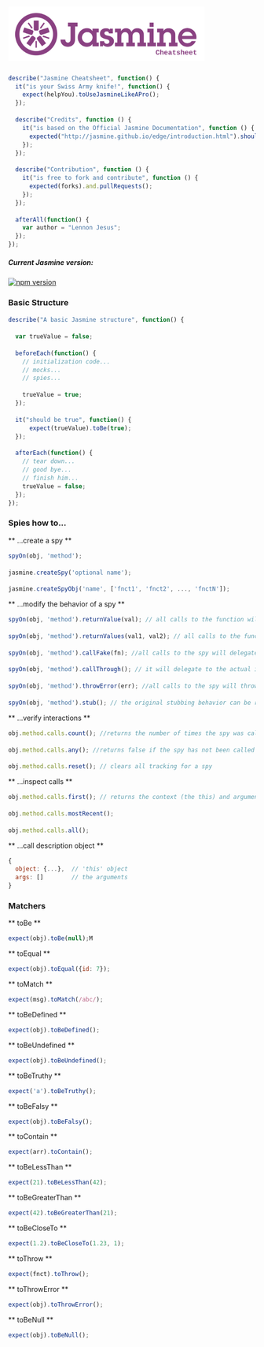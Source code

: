 # [<img src="images/jasmine-cheatsheet-logo.svg" width="400px" />](http://jasmine.github.io)


```javascript
describe("Jasmine Cheatsheet", function() {
  it("is your Swiss Army knife!", function() {
    expect(helpYou).toUseJasmineLikeAPro();
  });

  describe("Credits", function () {
    it("is based on the Official Jasmine Documentation", function () {
      expected("http://jasmine.github.io/edge/introduction.html").shouldBeVisited();
    });
  });

  describe("Contribution", function () {
    it("is free to fork and contribute", function () {
      expected(forks).and.pullRequests();
    });
  });

  afterAll(function() {
    var author = "Lennon Jesus";
  });
});
```

##### Current Jasmine version:
[![npm version](https://badge.fury.io/js/jasmine.svg)](http://badge.fury.io/js/jasmine)

### Basic Structure

```javascript
describe("A basic Jasmine structure", function() {

  var trueValue = false;

  beforeEach(function() {
    // initialization code...
    // mocks...
    // spies...

    trueValue = true;
  });

  it("should be true", function() {
      expect(trueValue).toBe(true);
  });

  afterEach(function() {
    // tear down...
    // good bye...
    // finish him...
    trueValue = false;
  });
});
```

### Spies how to...

** ...create a spy **

```javascript
spyOn(obj, 'method');

jasmine.createSpy('optional name');

jasmine.createSpyObj('name', ['fnct1', 'fnct2', ..., 'fnctN']);
```

** ...modify the behavior of a spy **

```javascript
spyOn(obj, 'method').returnValue(val); // all calls to the function will return a specific value

spyOn(obj, 'method').returnValues(val1, val2); // all calls to the function will return specific values in order until it reaches the end of the return values list, at which point it will return undefined for all subsequent calls

spyOn(obj, 'method').callFake(fn); //all calls to the spy will delegate to the supplied function

spyOn(obj, 'method').callThrough(); // it will delegate to the actual implementation

spyOn(obj, 'method').throwError(err); //all calls to the spy will throw the specified value as an error

spyOn(obj, 'method').stub(); // the original stubbing behavior can be returned at any time with and.stub
```

** ...verify interactions **

```javascript
obj.method.calls.count(); //returns the number of times the spy was called

obj.method.calls.any(); //returns false if the spy has not been called at all, and then true once at least one call happens

obj.method.calls.reset(); // clears all tracking for a spy
```

** ...inspect calls **

```javascript
obj.method.calls.first(); // returns the context (the this) and arguments for the first call

obj.method.calls.mostRecent();

obj.method.calls.all();
```


** ...call description object **

```javascript
{
  object: {...},  // 'this' object
  args: []        // the arguments
}
```

### Matchers

** toBe **

```javascript
expect(obj).toBe(null);M
```

** toEqual **

```javascript
expect(obj).toEqual({id: 7});
```

** toMatch **

```javascript
expect(msg).toMatch(/abc/);
```

** toBeDefined **

```javascript
expect(obj).toBeDefined();
```

** toBeUndefined **

```javascript
expect(obj).toBeUndefined();
```

** toBeTruthy **

```javascript
expect('a').toBeTruthy();
```

** toBeFalsy **

```javascript
expect(obj).toBeFalsy();
```

** toContain **

```javascript
expect(arr).toContain();
```

** toBeLessThan **

```javascript
expect(21).toBeLessThan(42);
```

** toBeGreaterThan **

```javascript
expect(42).toBeGreaterThan(21);
```

** toBeCloseTo **

```javascript
expect(1.2).toBeCloseTo(1.23, 1);
```

** toThrow **

```javascript
expect(fnct).toThrow();
```

** toThrowError **

```javascript
expect(obj).toThrowError();
```

** toBeNull **

```javascript
expect(obj).toBeNull();
```
